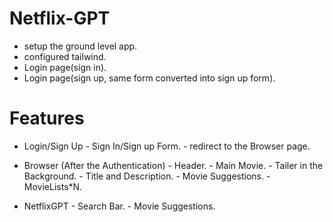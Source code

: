 # Netflix-GPT 

- setup the ground level app.
- configured tailwind.
- Login page(sign in).
- Login page(sign up, same form converted into sign up form).



# Features

- Login/Sign Up
      - Sign In/Sign up Form.
      - redirect to the Browser page.

- Browser (After the Authentication)
      - Header.
      - Main Movie.
            - Tailer in the Background.
            - Title and Description.
            - Movie Suggestions.
                 - MovieLists*N.

- NetflixGPT 
      - Search Bar.
      - Movie Suggestions.

